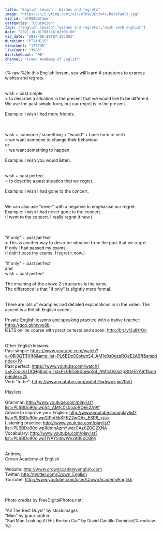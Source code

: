 ```yaml
---
title: "English lesson | Wishes and regrets"
image: "https:\/\/i.ytimg.com\/vi\/oTD92UEt3wk\/hqdefault.jpg"
vid_id: "oTD92UEt3wk"
categories: "Education"
tags: ["english lesson","wishes and regrets","wish verb english"]
date: "2021-10-01T03:48:02+03:00"
vid_date: "2017-08-29T07:30:00Z"
duration: "PT11M11S"
viewcount: "177745"
likeCount: "3985"
dislikeCount: "90"
channel: "Crown Academy of English"
---
```

{% raw %}In this English lesson, you will learn 4 structures to express wishes and regrets.<br /><br /><br />wish + past simple<br />= to describe a situation in the present that we would like to be different.<br />We use the past simple form, but our regret is in the present.<br /><br />Example: I wish I had more friends.<br /><br /><br /><br />wish + someone / something  + &quot;would&quot; + base form of verb<br />= we want someone to change their behaviour<br />or<br />= we want something to happen<br /><br />Example: I wish you would listen.<br /><br /><br />wish + past perfect<br />= to describe a past situation that we regret.<br /><br />Example: I wish I had gone to the concert.<br /><br /><br />We can also use &quot;never&quot; with a negative to emphasise our regret:<br />Example: I wish I had never gone to the concert.<br />(I went to the concert. I really regret it now.)<br /><br /><br /><br />&quot;if only&quot; + past perfect<br />= This is another way to describe situation from the past that we regret.<br />If only I had passed my exams.<br />(I didn't pass my exams. I regret it now.)<br /><br />&quot;if only&quot; + past perfect<br />and<br />wish + past perfect<br /><br />The meaning of the above 2 structures is the same.<br />The difference is that &quot;if only&quot; is slightly more formal.<br /><br /><br />There are lots of examples and detailed explanations in in the video. The accent is a British English accent.<br /><br />Private English lessons and speaking practice with a native teacher: <a rel="nofollow" target="blank" href="https://goo.gl/mvvu8b">https://goo.gl/mvvu8b</a><br />IELTS online course with practice tests and ebook: <a rel="nofollow" target="blank" href="http://bit.ly/2uIHrGn">http://bit.ly/2uIHrGn</a><br /><br /><br />Other English lessons:<br />Past simple:  <a rel="nofollow" target="blank" href="https://www.youtube.com/watch?v=0Ri3QTT41f8&amp;list=PL6BDo90oiwpS4_AM1c0s0ozpROeE2A9ff&amp;index=19">https://www.youtube.com/watch?v=0Ri3QTT41f8&amp;list=PL6BDo90oiwpS4_AM1c0s0ozpROeE2A9ff&amp;index=19</a><br />Past perfect: <a rel="nofollow" target="blank" href="https://www.youtube.com/watch?v=EZopcVLDCHg&amp;list=PL6BDo90oiwpS4_AM1c0s0ozpROeE2A9ff&amp;index=25">https://www.youtube.com/watch?v=EZopcVLDCHg&amp;list=PL6BDo90oiwpS4_AM1c0s0ozpROeE2A9ff&amp;index=25</a><br />Verb &quot;to be&quot;: <a rel="nofollow" target="blank" href="https://www.youtube.com/watch?v=5wvzgid7RvU">https://www.youtube.com/watch?v=5wvzgid7RvU</a><br /><br />Playlists:<br /><br />Grammar: <a rel="nofollow" target="blank" href="http://www.youtube.com/playlist?list=PL6BDo90oiwpS4_AM1c0s0ozpROeE2A9ff">http://www.youtube.com/playlist?list=PL6BDo90oiwpS4_AM1c0s0ozpROeE2A9ff</a><br />Advice to improve your English: <a rel="nofollow" target="blank" href="http://www.youtube.com/playlist?list=PL6BDo90oiwpQiPot5bKFKZ2wQAk_ESR6_">http://www.youtube.com/playlist?list=PL6BDo90oiwpQiPot5bKFKZ2wQAk_ESR6_</a><br />Listening practice: <a rel="nofollow" target="blank" href="http://www.youtube.com/playlist?list=PL6BDo90oiwpRdmnAzmYwdc0Az0ZOG2XNA">http://www.youtube.com/playlist?list=PL6BDo90oiwpRdmnAzmYwdc0Az0ZOG2XNA</a><br />Vocabulary: <a rel="nofollow" target="blank" href="http://www.youtube.com/playlist?list=PL6BDo90oiwpTlYAYSitjwWn29BEdCBi9j">http://www.youtube.com/playlist?list=PL6BDo90oiwpTlYAYSitjwWn29BEdCBi9j</a><br /><br /><br />Andrew,<br />Crown Academy of English<br /><br />Website: <a rel="nofollow" target="blank" href="http://www.crownacademyenglish.com">http://www.crownacademyenglish.com</a><br />Twitter: <a rel="nofollow" target="blank" href="http://twitter.com/Crown_English">http://twitter.com/Crown_English</a><br />YouTube: <a rel="nofollow" target="blank" href="http://www.youtube.com/user/CrownAcademyEnglish">http://www.youtube.com/user/CrownAcademyEnglish</a><br /><br /><br /><br />Photo credits by FreeDigitalPhotos.net:<br /><br />&quot;All The Best Guys!&quot; by stockimages <br />“Man” by graur codrin <br />“Sad Man Looking At His Broken Car” by David Castillo Dominici{% endraw %}
